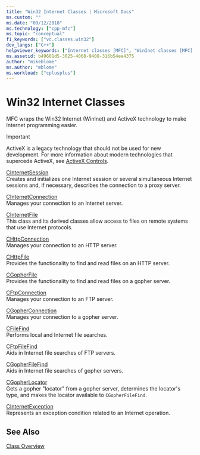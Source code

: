 ```yaml
---
title: "Win32 Internet Classes | Microsoft Docs"
ms.custom: ""
ms.date: "09/12/2018"
ms.technology: ["cpp-mfc"]
ms.topic: "conceptual"
f1_keywords: ["vc.classes.win32"]
dev_langs: ["C++"]
helpviewer_keywords: ["Internet classes [MFC]", "WinInet classes [MFC], classes", "Win32 [MFC], Internet classes", "Windows API [MFC], Internet classes"]
ms.assetid: b49601d5-3025-4068-9408-316b54ee4375
author: "mikeblome"
ms.author: "mblome"
ms.workload: ["cplusplus"]
---
```

# Win32 Internet Classes
MFC wraps the Win32 Internet (WinInet) and ActiveX technology to make Internet programming easier.

>[!IMPORTANT]
> ActiveX is a legacy technology that should not be used for new development. For more information about modern technologies that supercede ActiveX, see [ActiveX Controls](activex-controls.md).
  
  
 [CInternetSession](../mfc/reference/cinternetsession-class.md)  
 Creates and initializes one Internet session or several simultaneous Internet sessions and, if necessary, describes the connection to a proxy server.  
  
 [CInternetConnection](../mfc/reference/cinternetconnection-class.md)  
 Manages your connection to an Internet server.  
  
 [CInternetFile](../mfc/reference/cinternetfile-class.md)  
 This class and its derived classes allow access to files on remote systems that use Internet protocols.  
  
 [CHttpConnection](../mfc/reference/chttpconnection-class.md)  
 Manages your connection to an HTTP server.  
  
 [CHttpFile](../mfc/reference/chttpfile-class.md)  
 Provides the functionality to find and read files on an HTTP server.  
  
 [CGopherFile](../mfc/reference/cgopherfile-class.md)  
 Provides the functionality to find and read files on a gopher server.  
  
 [CFtpConnection](../mfc/reference/cftpconnection-class.md)  
 Manages your connection to an FTP server.  
  
 [CGopherConnection](../mfc/reference/cgopherconnection-class.md)  
 Manages your connection to a gopher server.  
  
 [CFileFind](../mfc/reference/cfilefind-class.md)  
 Performs local and Internet file searches.  
  
 [CFtpFileFind](../mfc/reference/cftpfilefind-class.md)  
 Aids in Internet file searches of FTP servers.  
  
 [CGopherFileFind](../mfc/reference/cgopherfilefind-class.md)  
 Aids in Internet file searches of gopher servers.  
  
 [CGopherLocator](../mfc/reference/cgopherlocator-class.md)  
 Gets a gopher "locator" from a gopher server, determines the locator's type, and makes the locator available to `CGopherFileFind`.  
  
 [CInternetException](../mfc/reference/cinternetexception-class.md)  
 Represents an exception condition related to an Internet operation.  
  
## See Also  
 [Class Overview](../mfc/class-library-overview.md)

